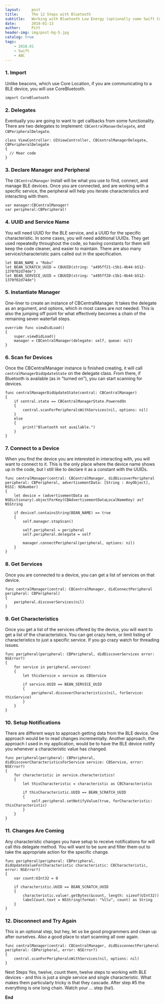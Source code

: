 ```yaml
---
layout:     post
title:      The 12 Steps with Bluetooth
subtitle:   Working with Bluetooth Low Energy (optionally some Swift Code)
date:       2018-01-13
author:     Pitt
header-img: img/post-bg-5.jpg
catalog: true
tags:
    - 2018.01
    - Swift
    - ABC
---
```


### 1. Import

Unlike beacons, which use Core Location, if you are communicating to a BLE device, you will use CoreBluetooth.

```
import CoreBluetooth  
```


### 2. Delegates

Eventually you are going to want to get callbacks from some functionality. There are two delegates to implement: `CBCentralManaerDelegate`, and `CBPeripheralDelegate`.

```
class ViewController: UIViewController, CBCentralManagerDelegate, CBPeripheralDelegate 
{
  // Moar code
}
```

### 3. Declare Manager and Peripheral

The `CBCentralManager` install will be what you use to find, connect, and manage BLE devices. Once you are connected, and are working with a specific service, the peripheral will help you iterate characteristics and interacting with them.

```
var manager:CBCentralManager!  
var peripheral:CBPeripheral!  
```

### 4. UUID and Service Name

You will need UUID for the BLE service, and a UUID for the specific characteristic. In some cases, you will need additional UUIDs. They get used repeatedly throughout the code, so having constants for them will keep the code cleaner, and easier to maintain. There are also many service/characteristic pairs called out in the specification.

```
let BEAN_NAME = "Robu"  
let BEAN_SCRATCH_UUID = CBUUID(string: "a495ff21-c5b1-4b44-b512-1370f02d74de")
let BEAN_SERVICE_UUID = CBUUID(string: "a495ff20-c5b1-4b44-b512-1370f02d74de")
```

### 5. Instantiate Manager
One-liner to create an instance of CBCentralManager. It takes the delegate as an argument, and options, which in most cases are not needed. This is also the jumping off point for what effectively becomes a chain of the remaining seven waterfall steps.

```
override func viewDidLoad() 
{     
    super.viewDidLoad()        
    manager = CBCentralManager(delegate: self, queue: nil)
}
```

### 6. Scan for Devices
Once the CBCentralManager instance is finished creating, it will call `centralManagerDidUpdateState` on the delegate class. From there, if Bluetooth is available (as in "turned on"), you can start scanning for devices.

```
func centralManagerDidUpdateState(central: CBCentralManager)
{  
    if central.state == CBCentralManagerState.PoweredOn 
    {
        central.scanForPeripheralsWithServices(nil, options: nil)
    } 
    else 
    {
        print("Bluetooth not available.")
    }
}
```

### 7. Connect to a Device
When you find the device you are interested in interacting with, you will want to connect to it. This is the only place where the device name shows up in the code, but I still like to declare it as a constant with the UUIDs.

```
func centralManager(central: CBCentralManager, didDiscoverPeripheral peripheral: CBPeripheral, advertisementData: [String : AnyObject], RSSI: NSNumber) 
{ 
    let device = (advertisementData as NSDictionary).objectForKey(CBAdvertisementDataLocalNameKey) as? NSString

    if device?.containsString(BEAN_NAME) == true 
    {
        self.manager.stopScan()

        self.peripheral = peripheral
        self.peripheral.delegate = self

        manager.connectPeripheral(peripheral, options: nil)
    }
}
```

### 8. Get Services
Once you are connected to a device, you can get a list of services on that device.

```
func centralManager(central: CBCentralManager, didConnectPeripheral peripheral: CBPeripheral) 
{
    peripheral.discoverServices(nil)
}
```

### 9. Get Characteristics
Once you get a list of the services offered by the device, you will want to get a list of the characteristics. You can get crazy here, or limit listing of characteristics to just a specific service. If you go crazy watch for threading issues.

```
func peripheral(peripheral: CBPeripheral, didDiscoverServices error: NSError?) 
{
    for service in peripheral.services! 
    {
        let thisService = service as CBService

        if service.UUID == BEAN_SERVICE_UUID 
        {
            peripheral.discoverCharacteristics(nil, forService: thisService)
        }
    }
}
```

### 10. Setup Notifications
There are different ways to approach getting data from the BLE device. One approach would be to read changes incrementally. Another approach, the approach I used in my application, would be to have the BLE device notify you whenever a characteristic value has changed.

```
func peripheral(peripheral: CBPeripheral, didDiscoverCharacteristicsForService service: CBService, error: NSError?) 
{
    for characteristic in service.characteristics! 
    {
        let thisCharacteristic = characteristic as CBCharacteristic

        if thisCharacteristic.UUID == BEAN_SCRATCH_UUID 
        {
            self.peripheral.setNotifyValue(true, forCharacteristic: thisCharacteristic)
        }
    }
}
```

### 11. Changes Are Coming
Any characteristic changes you have setup to receive notifications for will call this delegate method. You will want to be sure and filter them out to take the appropriate action for the specific change.

```
func peripheral(peripheral: CBPeripheral, didUpdateValueForCharacteristic characteristic: CBCharacteristic, error: NSError?) 
{
    var count:UInt32 = 0

    if characteristic.UUID == BEAN_SCRATCH_UUID 
    {
        characteristic.value!.getBytes(&count, length: sizeof(UInt32))
        labelCount.text = NSString(format: "%llu", count) as String
    }
}
```

### 12. Disconnect and Try Again
This is an optional step, but hey, let us be good programmers and clean up after ourselves. Also a good place to start scanning all over again.

```
func centralManager(central: CBCentralManager, didDisconnectPeripheral peripheral: CBPeripheral, error: NSError?) 
{
    central.scanForPeripheralsWithServices(nil, options: nil)
}
```

Next Steps
Yes, twelve, count them, twelve steps to working with BLE devices - and this is just a single service and single characteristic. What makes them particularly tricky is that they cascade. After step #5 the everything is one long chain. Watch your ... step (ha!).


**End**
